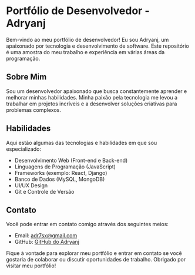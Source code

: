 # Portfólio de Desenvolvedor - Adryanj

Bem-vindo ao meu portfólio de desenvolvedor! Eu sou Adryanj, um apaixonado por tecnologia e desenvolvimento de software. Este repositório é uma amostra do meu trabalho e experiência em várias áreas da programação.

## Sobre Mim

Sou um desenvolvedor apaixonado que busca constantemente aprender e melhorar minhas habilidades. Minha paixão pela tecnologia me levou a trabalhar em projetos incríveis e a desenvolver soluções criativas para problemas complexos.

## Habilidades

Aqui estão algumas das tecnologias e habilidades em que sou especializado:

- Desenvolvimento Web (Front-end e Back-end)
- Linguagens de Programação (JavaScript)
- Frameworks (exemplo: React, Django)
- Banco de Dados (MySQL, MongoDB)
- UI/UX Design
- Git e Controle de Versão

## Contato

Você pode entrar em contato comigo através dos seguintes meios:

- Email: adr7sx@gmail.com
- GitHub: [GitHub do Adryanj](https://github.com/adr7sx)

Fique à vontade para explorar meu portfólio e entrar em contato se você gostaria de colaborar ou discutir oportunidades de trabalho. Obrigado por visitar meu portfólio!
